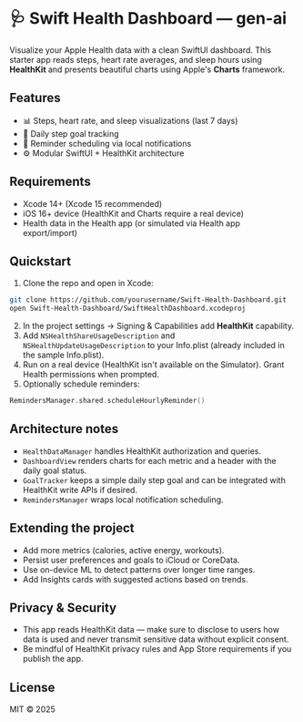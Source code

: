 # 🩺 Swift Health Dashboard — gen-ai

Visualize your Apple Health data with a clean SwiftUI dashboard. This starter app reads steps, heart rate averages, and sleep hours using **HealthKit** and presents beautiful charts using Apple's **Charts** framework.

## Features

- 📊 Steps, heart rate, and sleep visualizations (last 7 days)
- 🎯 Daily step goal tracking
- 🔔 Reminder scheduling via local notifications
- ⚙️ Modular SwiftUI + HealthKit architecture

## Requirements

- Xcode 14+ (Xcode 15 recommended)
- iOS 16+ device (HealthKit and Charts require a real device)
- Health data in the Health app (or simulated via Health app export/import)

## Quickstart

1. Clone the repo and open in Xcode:
```bash
git clone https://github.com/yourusername/Swift-Health-Dashboard.git
open Swift-Health-Dashboard/SwiftHealthDashboard.xcodeproj
```

2. In the project settings -> Signing & Capabilities add **HealthKit** capability.
3. Add `NSHealthShareUsageDescription` and `NSHealthUpdateUsageDescription` to your Info.plist (already included in the sample Info.plist).
4. Run on a real device (HealthKit isn't available on the Simulator). Grant Health permissions when prompted.
5. Optionally schedule reminders:
```swift
RemindersManager.shared.scheduleHourlyReminder()
```

## Architecture notes

- `HealthDataManager` handles HealthKit authorization and queries.
- `DashboardView` renders charts for each metric and a header with the daily goal status.
- `GoalTracker` keeps a simple daily step goal and can be integrated with HealthKit write APIs if desired.
- `RemindersManager` wraps local notification scheduling.

## Extending the project

- Add more metrics (calories, active energy, workouts).
- Persist user preferences and goals to iCloud or CoreData.
- Use on-device ML to detect patterns over longer time ranges.
- Add Insights cards with suggested actions based on trends.

## Privacy & Security

- This app reads HealthKit data — make sure to disclose to users how data is used and never transmit sensitive data without explicit consent.
- Be mindful of HealthKit privacy rules and App Store requirements if you publish the app.

## License

MIT © 2025
